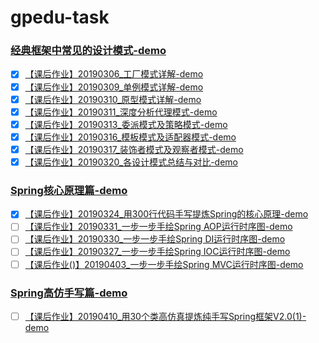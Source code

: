 # gpedu-task

### [经典框架中常见的设计模式-demo](https://github.com/bobit/gpedu-task/tree/master/demo-designpattern)

- [x] [【课后作业】20190306_工厂模式详解-demo](https://github.com/bobit/gpedu-task/tree/master/demo-designpattern/src/main/java/com/demo/designpattern/factorymethod)
- [x] [【课后作业】20190309_单例模式详解-demo](https://github.com/bobit/gpedu-task/tree/master/demo-designpattern/src/main/java/com/demo/designpattern/singleton)
- [x] [【课后作业】20190310_原型模式详解-demo](https://github.com/bobit/gpedu-task/tree/master/demo-designpattern/src/main/java/com/demo/designpattern/prototype)
- [x] [【课后作业】20190311_深度分析代理模式-demo](https://github.com/bobit/gpedu-task/tree/master/demo-designpattern/src/main/java/com/demo/designpattern/proxy)
- [x] [【课后作业】20190313_委派模式及策略模式-demo](https://github.com/bobit/gpedu-task/tree/master/demo-designpattern/src/main/java/com/demo/designpattern/strategy)
- [x] [【课后作业】20190316_模板模式及适配器模式-demo](https://github.com/bobit/gpedu-task/tree/master/demo-designpattern/src/main/java/com/demo/designpattern/adapter)
- [x] [【课后作业】20190317_装饰者模式及观察者模式-demo](https://github.com/bobit/gpedu-task/tree/master/demo-designpattern/src/main/java/com/demo/designpattern/decorator)
- [x] [【课后作业】20190320_各设计模式总结与对比-demo](https://github.com/bobit/gpedu-task/tree/master/demo-designpattern)

### [Spring核心原理篇-demo](https://github.com/bobit/gpedu-task/tree/master/demo-spring)

- [x] [【课后作业】20190324_用300行代码手写提炼Spring的核心原理-demo](https://github.com/bobit/gpedu-task/tree/master/demo-spring)
- [ ] [【课后作业】20190331_一步一步手绘Spring AOP运行时序图-demo]()
- [ ] [【课后作业】20190330_一步一步手绘Spring DI运行时序图-demo]()
- [ ] [【课后作业】20190327_一步一步手绘Spring IOC运行时序图-demo]()
- [ ] [【课后作业()】20190403_一步一步手绘Spring MVC运行时序图-demo]()

### [Spring高仿手写篇-demo](https://github.com/bobit/gpedu-task/tree/master/demo-spring-mini)
- [ ] [【课后作业】20190410_用30个类高仿真提炼纯手写Spring框架V2.0(1)-demo](https://github.com/bobit/gpedu-task/tree/master/demo-spring-mini)